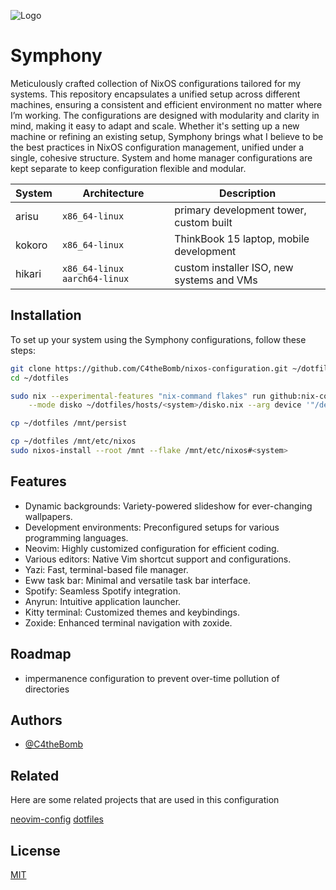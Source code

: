 
![Logo](./demo.png)


# Symphony

Meticulously crafted collection of NixOS configurations tailored for my systems. This repository encapsulates a unified setup across different machines, ensuring a consistent and efficient environment no matter where I’m working. The configurations are designed with modularity and clarity in mind, making it easy to adapt and scale. Whether it's setting up a new machine or refining an existing setup, Symphony brings what I believe to be the best practices in NixOS configuration management, unified under a single, cohesive structure. System and home manager configurations are kept separate to keep configuration flexible and modular.

| System 	| Architecture                   	| Description                               	|
|--------	|--------------------------------	|-------------------------------------------	|
| arisu  	| `x86_64-linux`                 	| primary development tower, custom built   	|
| kokoro 	| `x86_64-linux`                 	| ThinkBook 15 laptop, mobile development   	|
| hikari 	| `x86_64-linux` `aarch64-linux` 	| custom installer ISO, new systems and VMs 	|


## Installation

To set up your system using the Symphony configurations, follow these steps:

```bash
git clone https://github.com/C4theBomb/nixos-configuration.git ~/dotfiles
cd ~/dotfiles

sudo nix --experimental-features "nix-command flakes" run github:nix-community/disko -- \
    --mode disko ~/dotfiles/hosts/<system>/disko.nix --arg device '"/dev/<device>"'

cp ~/dotfiles /mnt/persist

cp ~/dotfiles /mnt/etc/nixos
sudo nixos-install --root /mnt --flake /mnt/etc/nixos#<system>
```
    
## Features

- Dynamic backgrounds: Variety-powered slideshow for ever-changing wallpapers.
- Development environments: Preconfigured setups for various programming languages.
- Neovim: Highly customized configuration for efficient coding.
- Various editors: Native Vim shortcut support and configurations.
- Yazi: Fast, terminal-based file manager.
- Eww task bar: Minimal and versatile task bar interface.
- Spotify: Seamless Spotify integration.
- Anyrun: Intuitive application launcher.
- Kitty terminal: Customized themes and keybindings.
- Zoxide: Enhanced terminal navigation with zoxide.


## Roadmap
- impermanence configuration to prevent over-time pollution of directories


## Authors

- [@C4theBomb](https://www.github.com/C4theBomb)


## Related

Here are some related projects that are used in this configuration

[neovim-config](https://github.com/C4theBomb/neovim-config)
[dotfiles](https://github.com/C4theBomb/dotfiles)


## License

[MIT](https://choosealicense.com/licenses/mit/)

